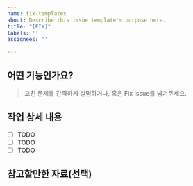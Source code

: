 ```yaml
---
name: fix-templates
about: Describe this issue template's purpose here.
title: "[FIX]"
labels: ''
assignees: ''

---
```


## 어떤 기능인가요?

> 고친 문제를 간략하게 설명하거나, 혹은 Fix Issue를 남겨주세요.

## 작업 상세 내용

- [ ] TODO
- [ ] TODO
- [ ] TODO

## 참고할만한 자료(선택)